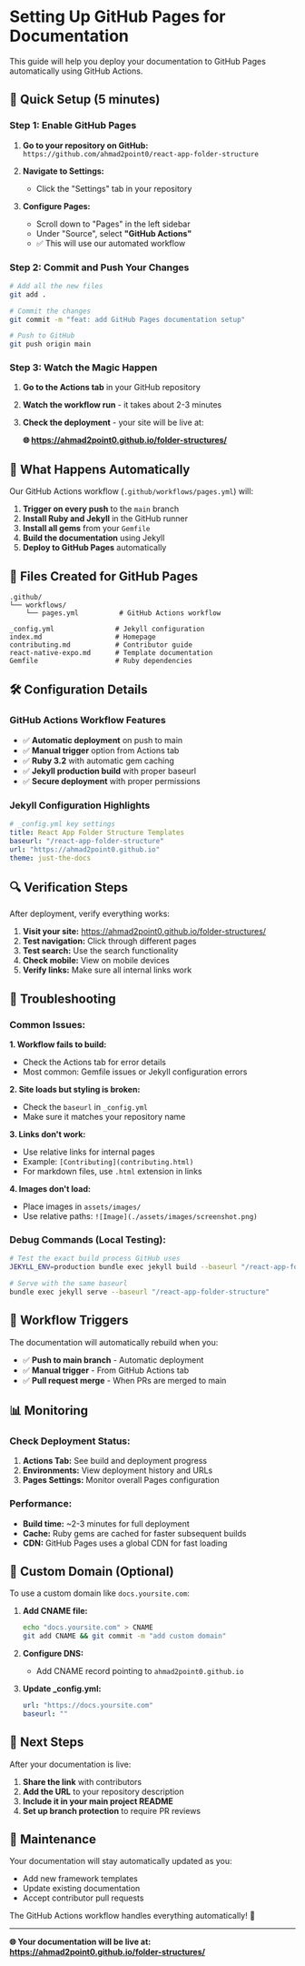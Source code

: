 # Setting Up GitHub Pages for Documentation

This guide will help you deploy your documentation to GitHub Pages automatically using GitHub Actions.

## 🚀 Quick Setup (5 minutes)

### Step 1: Enable GitHub Pages

1. **Go to your repository on GitHub:**
   `https://github.com/ahmad2point0/react-app-folder-structure`

2. **Navigate to Settings:**
   - Click the "Settings" tab in your repository

3. **Configure Pages:**
   - Scroll down to "Pages" in the left sidebar
   - Under "Source", select **"GitHub Actions"**
   - ✅ This will use our automated workflow

### Step 2: Commit and Push Your Changes

```bash
# Add all the new files
git add .

# Commit the changes
git commit -m "feat: add GitHub Pages documentation setup"

# Push to GitHub
git push origin main
```

### Step 3: Watch the Magic Happen

1. **Go to the Actions tab** in your GitHub repository
2. **Watch the workflow run** - it takes about 2-3 minutes
3. **Check the deployment** - your site will be live at:
   
   **🌐 https://ahmad2point0.github.io/folder-structures/**

## 🔧 What Happens Automatically

Our GitHub Actions workflow (`.github/workflows/pages.yml`) will:

1. **Trigger on every push** to the `main` branch
2. **Install Ruby and Jekyll** in the GitHub runner
3. **Install all gems** from your `Gemfile`
4. **Build the documentation** using Jekyll
5. **Deploy to GitHub Pages** automatically

## 📁 Files Created for GitHub Pages

```
.github/
└── workflows/
    └── pages.yml          # GitHub Actions workflow

_config.yml               # Jekyll configuration
index.md                  # Homepage
contributing.md           # Contributor guide
react-native-expo.md      # Template documentation
Gemfile                   # Ruby dependencies
```

## 🛠️ Configuration Details

### GitHub Actions Workflow Features

- ✅ **Automatic deployment** on push to main
- ✅ **Manual trigger** option from Actions tab
- ✅ **Ruby 3.2** with automatic gem caching
- ✅ **Jekyll production build** with proper baseurl
- ✅ **Secure deployment** with proper permissions

### Jekyll Configuration Highlights

```yaml
# _config.yml key settings
title: React App Folder Structure Templates
baseurl: "/react-app-folder-structure"
url: "https://ahmad2point0.github.io"
theme: just-the-docs
```

## 🔍 Verification Steps

After deployment, verify everything works:

1. **Visit your site:** https://ahmad2point0.github.io/folder-structures/
2. **Test navigation:** Click through different pages
3. **Test search:** Use the search functionality
4. **Check mobile:** View on mobile devices
5. **Verify links:** Make sure all internal links work

## 🐛 Troubleshooting

### Common Issues:

**1. Workflow fails to build:**
- Check the Actions tab for error details
- Most common: Gemfile issues or Jekyll configuration errors

**2. Site loads but styling is broken:**
- Check the `baseurl` in `_config.yml`
- Make sure it matches your repository name

**3. Links don't work:**
- Use relative links for internal pages
- Example: `[Contributing](contributing.html)`
- For markdown files, use `.html` extension in links

**4. Images don't load:**
- Place images in `assets/images/`
- Use relative paths: `![Image](./assets/images/screenshot.png)`

### Debug Commands (Local Testing):

```bash
# Test the exact build process GitHub uses
JEKYLL_ENV=production bundle exec jekyll build --baseurl "/react-app-folder-structure"

# Serve with the same baseurl
bundle exec jekyll serve --baseurl "/react-app-folder-structure"
```

## 🔄 Workflow Triggers

The documentation will automatically rebuild when you:

- ✅ **Push to main branch** - Automatic deployment
- ✅ **Manual trigger** - From GitHub Actions tab
- ✅ **Pull request merge** - When PRs are merged to main

## 📊 Monitoring

### Check Deployment Status:

1. **Actions Tab:** See build and deployment progress
2. **Environments:** View deployment history and URLs
3. **Pages Settings:** Monitor overall Pages configuration

### Performance:

- **Build time:** ~2-3 minutes for full deployment
- **Cache:** Ruby gems are cached for faster subsequent builds
- **CDN:** GitHub Pages uses a global CDN for fast loading

## 🎯 Custom Domain (Optional)

To use a custom domain like `docs.yoursite.com`:

1. **Add CNAME file:**
   ```bash
   echo "docs.yoursite.com" > CNAME
   git add CNAME && git commit -m "add custom domain"
   ```

2. **Configure DNS:**
   - Add CNAME record pointing to `ahmad2point0.github.io`

3. **Update _config.yml:**
   ```yaml
   url: "https://docs.yoursite.com"
   baseurl: ""
   ```

## 🚀 Next Steps

After your documentation is live:

1. **Share the link** with contributors
2. **Add the URL** to your repository description
3. **Include it in your main project README**
4. **Set up branch protection** to require PR reviews

## 📝 Maintenance

Your documentation will stay automatically updated as you:

- Add new framework templates
- Update existing documentation
- Accept contributor pull requests

The GitHub Actions workflow handles everything automatically! 🎉

---

**🌐 Your documentation will be live at:**
**https://ahmad2point0.github.io/folder-structures/**
